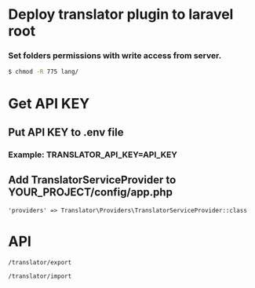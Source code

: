# Deploy translator plugin to laravel root

### Set folders permissions with write access from server.
```sh
$ chmod -R 775 lang/
```

# Get API KEY
## Put API KEY to .env file
### Example: TRANSLATOR_API_KEY=API_KEY

## Add TranslatorServiceProvider to YOUR_PROJECT/config/app.php
```
'providers' => Translator\Providers\TranslatorServiceProvider::class 
```

# API
```	
/translator/export
```
```
/translator/import
```